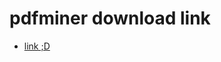 pdfminer download link
======================

- [link ;D](https://pypi.python.org/packages/source/p/pdfminer/pdfminer-20131113.tar.gz#md5=10b2128441714e13be9df47f3acdb6c1)
